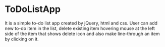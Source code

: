 # ToDoListApp
It is a simple to-do list app created by jQuery, html and css. User can add new to-do item in the list, delete existing item hovering mouse at the left side of the item that shows delete icon and also make line-through an item by clicking on it.
